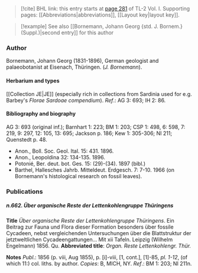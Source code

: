 > [!cite] BHL link: this entry starts at [page 281](https://www.biodiversitylibrary.org/item/103414#page/329/mode/1up) of TL-2 Vol. I.
> Supporting pages: [[Abbreviations|abbreviations]], [[Layout key|layout key]].

> [!example] See also [[Bornemann, Johann Georg {std. J. Bornem.} (Suppl.)|second entry]] for this author

### Author

Bornemann, Johann Georg (1831-1896), German geologist and palaeobotanist at Eisenach, Thüringen. (*J. Bornemann*).

#### Herbarium and types

[[Collection JE|JE]] (especially rich in collections from Sardinia used for e.g. Barbey's *Florae Sardoae compendium*).
*Ref*.: AG 3: 693; IH 2: 86.

#### Bibliography and biography

AG 3: 693 (original inf.); Barnhart 1: 223; BM 1: 203; CSP 1: 498, 6: 598, 7: 219, 9: 297, 12: 105, 13: 695; Jackson p. 186; Kew 1: 305-306; NI 211; Quenstedt p. 48.
- Anon., Boll. Soc. Geol. Ital. 15: 431. 1896.
- Anon., Leopoldina 32: 134-135. 1896.
- Potonié, Ber. deut. bot. Ges. 15: (29)-(34). 1897 (bibl.)
- Barthel, Hallesches Jahrb. Mitteldeut. Erdgesch. 7: 7-10. 1966 (on Bornemann's histological research on fossil leaves).

### Publications

##### n.662. Über organische Reste der Lettenkohlengruppe Thüringens

**Title**
*Über organische Reste der Lettenkohlengruppe Thüringens*. Ein Beitrag zur Fauna und Flora dieser Formation besonders über fossile Cycadeen, nebst vergleichenden Untersuchungen über die Blattstruktur der jetztweltlichen Cycadeengattungen... Mit xii Tafeln. Leipzig (Wilhelm Engelmann) 1856. Qu.
**Abbreviated title**: *Organ. Reste Lettenkohlengr. Thür.*

**Notes**
*Publ*.: 1856 (p. viii, Aug 1855), p. \[i\]-viii, \[1, cont.\], \[1\]-85, *pl. 1-12*, (of which 11:) col. liths. by author. *Copies*: B, MICH, NY.
*Ref*.: BM 1: 203; NI 211n.

